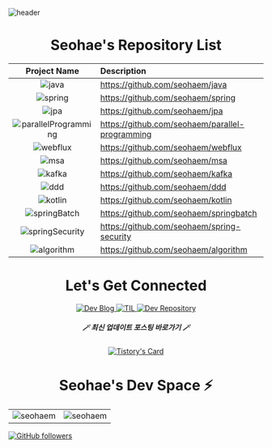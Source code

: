 ![header](https://capsule-render.vercel.app/api?type=soft&color=auto&height=150&section=header&text=kimseohae&fontSize=70&animation=twinkling)

<div align="center">
<h1 align="center">Seohae's Repository List</h1>

| Project Name      | Description | 
| :---:        |    :----   |  
|  <img alt="java" src="https://img.shields.io/badge/java-%23ED8B00.svg?&style=for-the-badge&logo=java&logoColor=white" />| https://github.com/seohaem/java 
| <img alt="spring" src="https://img.shields.io/badge/spring-6DB33F.svg?&style=for-the-badge&logo=spring&logoColor=white" /> | https://github.com/seohaem/spring 
| <img alt="jpa" src="https://img.shields.io/badge/jpa-6DB33F.svg?&style=for-the-badge&logo=spring&logoColor=white" /> | https://github.com/seohaem/jpa 
| <img alt="parallelProgramming " src="https://img.shields.io/badge/parallelProgramming-%23ED8B00.svg?&style=for-the-badge&logo=spring&logoColor=white" /> | https://github.com/seohaem/parallel-programming 
| <img alt="webflux" src="https://img.shields.io/badge/webflux-6DB33F.svg?&style=for-the-badge&logo=spring&logoColor=white" /> | https://github.com/seohaem/webflux 
| <img alt="msa" src="https://img.shields.io/badge/msa-6DB33F.svg?&style=for-the-badge&logo=spring&logoColor=white" /> | https://github.com/seohaem/msa 
| <img alt="kafka" src="https://img.shields.io/badge/kafka-231F20.svg?&style=for-the-badge&logo=spring&logoColor=white" /> | https://github.com/seohaem/kafka
| <img alt="ddd" src="https://img.shields.io/badge/ddd-6DB33F.svg?&style=for-the-badge&logo=spring&logoColor=white" /> | https://github.com/seohaem/ddd 
| <img alt="kotlin" src="https://img.shields.io/badge/kotlin-7F52FF.svg?&style=for-the-badge&logo=spring&logoColor=white" /> | https://github.com/seohaem/kotlin 
| <img alt="springBatch" src="https://img.shields.io/badge/springBatch-6DB33F.svg?&style=for-the-badge&logo=spring&logoColor=white" /> | https://github.com/seohaem/springbatch 
| <img alt="springSecurity" src="https://img.shields.io/badge/springSecurity-6DB33F.svg?&style=for-the-badge&logo=spring&logoColor=white" /> | https://github.com/seohaem/spring-security 
| <img alt="algorithm" src="https://img.shields.io/badge/algorithm-00BCB4.svg?&style=for-the-badge&logo=spring&logoColor=white" />| https://github.com/seohaem/algorithm

<h1 align="center">Let's Get Connected</h1>

  <a href="https://devfunny.tistory.com/">
    <img alt=" Dev Blog" src="https://img.shields.io/badge/Dev Blog-7289DA?style=for-the-badge&logo=Dev Blog&logoColor=white">
  </a>
  <a href="https://github.com/seohaem/TIL">
    <img alt=" TIL" src="https://img.shields.io/badge/TIL-2CA5E0?style=for-the-badge&logo=TIL&logoColor=white">
  </a>
  <a href="https://github.com/seohaem?tab=repositories" target="_blank">
    <img alt="Dev Repository" src="https://img.shields.io/badge/Dev Repository%20-%230077B5.svg?&style=for-the-badge&logo=Dev Repository&logoColor=white" />
  </a>  
  </span>
  
  <h5 align="center">🪄 최신 업데이트 포스팅 바로가기 🪄</h5>
  
  [![Tistory's Card](https://github-readme-tistory-card.vercel.app/api?name=devfunny)](https://github.com/loosie/github-readme-tistory-card)

  <span>
    <h1>Seohae's Dev Space ⚡</h1>
    <table>
      <tr>
        <td>
          <img src="https://github-readme-stats.vercel.app/api?username=seohaem&include_all_commits=true&count_private=true&show_icons=true&line_height=20&title_color=7A7ADB&icon_color=2234AE&text_color=D3D3D3&bg_color=0,000000,130F40" alt="seohaem" />
        <td>
          <img align="center" src="https://github-readme-streak-stats.herokuapp.com/?user=seohaem&theme=dark" alt="seohaem" />
        </td>
      </tr>
    </table>
</div>


[![GitHub followers](https://img.shields.io/github/followers/seohaem.svg?style=social&label=Follow)](https://github.com/seohaem?tab=followers)
